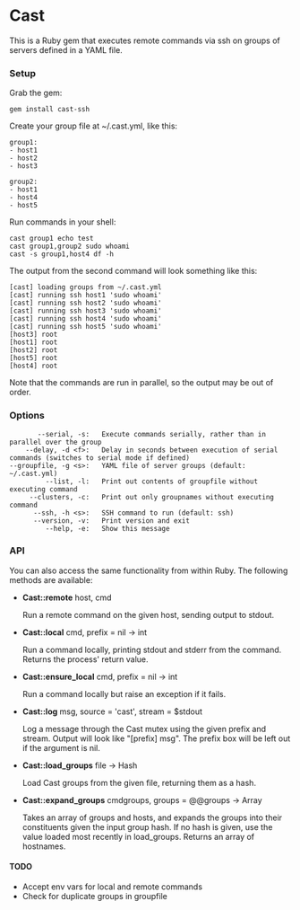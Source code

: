 # Cast

This is a Ruby gem that executes remote commands via ssh on groups of servers defined in a YAML file.

### Setup

Grab the gem:

    gem install cast-ssh

Create your group file at ~/.cast.yml, like this:

    group1:
    - host1
    - host2
    - host3

    group2:
    - host1
    - host4
    - host5

Run commands in your shell:

    cast group1 echo test
    cast group1,group2 sudo whoami
    cast -s group1,host4 df -h

The output from the second command will look something like this:

    [cast] loading groups from ~/.cast.yml
    [cast] running ssh host1 'sudo whoami'
    [cast] running ssh host2 'sudo whoami'
    [cast] running ssh host3 'sudo whoami'
    [cast] running ssh host4 'sudo whoami'
    [cast] running ssh host5 'sudo whoami'
    [host3] root
    [host1] root
    [host2] root
    [host5] root
    [host4] root

Note that the commands are run in parallel, so the output may be out of order.

### Options

           --serial, -s:   Execute commands serially, rather than in parallel over the group
        --delay, -d <f>:   Delay in seconds between execution of serial commands (switches to serial mode if defined)
    --groupfile, -g <s>:   YAML file of server groups (default: ~/.cast.yml)
             --list, -l:   Print out contents of groupfile without executing command
         --clusters, -c:   Print out only groupnames without executing command
          --ssh, -h <s>:   SSH command to run (default: ssh)
          --version, -v:   Print version and exit
             --help, -e:   Show this message

### API

You can also access the same functionality from within Ruby. The following methods are available:

* __Cast::remote__ host, cmd

  Run a remote command on the given host, sending output to stdout.

* __Cast::local__ cmd, prefix = nil -> int

  Run a command locally, printing stdout and stderr from the command. Returns the process' return value.

* __Cast::ensure_local__ cmd, prefix = nil -> int

  Run a command locally but raise an exception if it fails.

* __Cast::log__ msg, source = 'cast', stream = $stdout

  Log a message through the Cast mutex using the given prefix and stream. Output will look like "[prefix] msg". The prefix box will be left out if the argument is nil.

* __Cast::load_groups__ file -> Hash

  Load Cast groups from the given file, returning them as a hash.

* __Cast::expand_groups__ cmdgroups, groups = @@groups -> Array

  Takes an array of groups and hosts, and expands the groups into their constituents given the input group hash. If no hash is given, use the value loaded most recently in load_groups. Returns an array of hostnames.

#### TODO

* Accept env vars for local and remote commands
* Check for duplicate groups in groupfile

